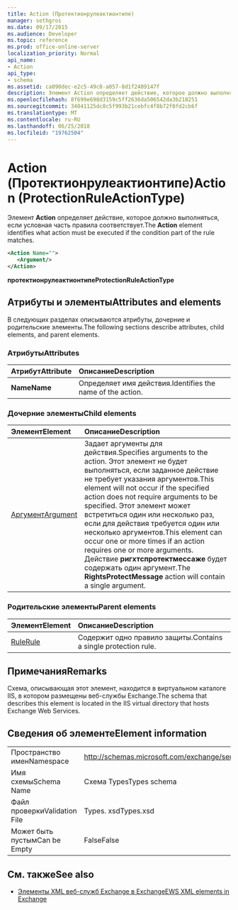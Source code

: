 ```yaml
---
title: Action (Протектионрулеактионтипе)
manager: sethgros
ms.date: 09/17/2015
ms.audience: Developer
ms.topic: reference
ms.prod: office-online-server
localization_priority: Normal
api_name:
- Action
api_type:
- schema
ms.assetid: ca090dec-e2c5-49c8-a057-8d1f2409147f
description: Элемент Action определяет действие, которое должно выполняться, если условная часть правила соответствует.
ms.openlocfilehash: 8f699e698d3159c5ff2636da506542da3b218251
ms.sourcegitcommit: 34041125dc8c5f993b21cebfc4f8b72f0fd2cb6f
ms.translationtype: MT
ms.contentlocale: ru-RU
ms.lasthandoff: 06/25/2018
ms.locfileid: "19762504"
---
```

# <a name="action-protectionruleactiontype"></a><span data-ttu-id="721ec-103">Action (Протектионрулеактионтипе)</span><span class="sxs-lookup"><span data-stu-id="721ec-103">Action (ProtectionRuleActionType)</span></span>

<span data-ttu-id="721ec-104">Элемент **Action** определяет действие, которое должно выполняться, если условная часть правила соответствует.</span><span class="sxs-lookup"><span data-stu-id="721ec-104">The **Action** element identifies what action must be executed if the condition part of the rule matches.</span></span> 
  
```xml
<Action Name="">
   <Argument/>
</Action>

```

 <span data-ttu-id="721ec-105">**протектионрулеактионтипе**</span><span class="sxs-lookup"><span data-stu-id="721ec-105">**ProtectionRuleActionType**</span></span>
## <a name="attributes-and-elements"></a><span data-ttu-id="721ec-106">Атрибуты и элементы</span><span class="sxs-lookup"><span data-stu-id="721ec-106">Attributes and elements</span></span>

<span data-ttu-id="721ec-107">В следующих разделах описываются атрибуты, дочерние и родительские элементы.</span><span class="sxs-lookup"><span data-stu-id="721ec-107">The following sections describe attributes, child elements, and parent elements.</span></span>
  
### <a name="attributes"></a><span data-ttu-id="721ec-108">Атрибуты</span><span class="sxs-lookup"><span data-stu-id="721ec-108">Attributes</span></span>

|<span data-ttu-id="721ec-109">**Атрибут**</span><span class="sxs-lookup"><span data-stu-id="721ec-109">**Attribute**</span></span>|<span data-ttu-id="721ec-110">**Описание**</span><span class="sxs-lookup"><span data-stu-id="721ec-110">**Description**</span></span>|
|:-----|:-----|
|<span data-ttu-id="721ec-111">**Name**</span><span class="sxs-lookup"><span data-stu-id="721ec-111">**Name**</span></span> <br/> |<span data-ttu-id="721ec-112">Определяет имя действия.</span><span class="sxs-lookup"><span data-stu-id="721ec-112">Identifies the name of the action.</span></span>  <br/> |
   
### <a name="child-elements"></a><span data-ttu-id="721ec-113">Дочерние элементы</span><span class="sxs-lookup"><span data-stu-id="721ec-113">Child elements</span></span>

|<span data-ttu-id="721ec-114">**Элемент**</span><span class="sxs-lookup"><span data-stu-id="721ec-114">**Element**</span></span>|<span data-ttu-id="721ec-115">**Описание**</span><span class="sxs-lookup"><span data-stu-id="721ec-115">**Description**</span></span>|
|:-----|:-----|
|[<span data-ttu-id="721ec-116">Аргумент</span><span class="sxs-lookup"><span data-stu-id="721ec-116">Argument</span></span>](argument.md) <br/> |<span data-ttu-id="721ec-117">Задает аргументы для действия.</span><span class="sxs-lookup"><span data-stu-id="721ec-117">Specifies arguments to the action.</span></span> <span data-ttu-id="721ec-118">Этот элемент не будет выполняться, если заданное действие не требует указания аргументов.</span><span class="sxs-lookup"><span data-stu-id="721ec-118">This element will not occur if the specified action does not require arguments to be specified.</span></span> <span data-ttu-id="721ec-119">Этот элемент может встретиться один или несколько раз, если для действия требуется один или несколько аргументов.</span><span class="sxs-lookup"><span data-stu-id="721ec-119">This element can occur one or more times if an action requires one or more arguments.</span></span> <span data-ttu-id="721ec-120">Действие **ригхтспротектмессаже** будет содержать один аргумент.</span><span class="sxs-lookup"><span data-stu-id="721ec-120">The **RightsProtectMessage** action will contain a single argument.</span></span>  <br/> |
   
### <a name="parent-elements"></a><span data-ttu-id="721ec-121">Родительские элементы</span><span class="sxs-lookup"><span data-stu-id="721ec-121">Parent elements</span></span>

|<span data-ttu-id="721ec-122">**Элемент**</span><span class="sxs-lookup"><span data-stu-id="721ec-122">**Element**</span></span>|<span data-ttu-id="721ec-123">**Описание**</span><span class="sxs-lookup"><span data-stu-id="721ec-123">**Description**</span></span>|
|:-----|:-----|
|[<span data-ttu-id="721ec-124">Rule</span><span class="sxs-lookup"><span data-stu-id="721ec-124">Rule</span></span>](rule.md) <br/> |<span data-ttu-id="721ec-125">Содержит одно правило защиты.</span><span class="sxs-lookup"><span data-stu-id="721ec-125">Contains a single protection rule.</span></span>  <br/> |
   
## <a name="remarks"></a><span data-ttu-id="721ec-126">Примечания</span><span class="sxs-lookup"><span data-stu-id="721ec-126">Remarks</span></span>

<span data-ttu-id="721ec-127">Схема, описывающая этот элемент, находится в виртуальном каталоге IIS, в котором размещены веб-службы Exchange.</span><span class="sxs-lookup"><span data-stu-id="721ec-127">The schema that describes this element is located in the IIS virtual directory that hosts Exchange Web Services.</span></span>
  
## <a name="element-information"></a><span data-ttu-id="721ec-128">Сведения об элементе</span><span class="sxs-lookup"><span data-stu-id="721ec-128">Element information</span></span>

|||
|:-----|:-----|
|<span data-ttu-id="721ec-129">Пространство имен</span><span class="sxs-lookup"><span data-stu-id="721ec-129">Namespace</span></span>  <br/> |http://schemas.microsoft.com/exchange/services/2006/types  <br/> |
|<span data-ttu-id="721ec-130">Имя схемы</span><span class="sxs-lookup"><span data-stu-id="721ec-130">Schema Name</span></span>  <br/> |<span data-ttu-id="721ec-131">Схема Types</span><span class="sxs-lookup"><span data-stu-id="721ec-131">Types schema</span></span>  <br/> |
|<span data-ttu-id="721ec-132">Файл проверки</span><span class="sxs-lookup"><span data-stu-id="721ec-132">Validation File</span></span>  <br/> |<span data-ttu-id="721ec-133">Types. xsd</span><span class="sxs-lookup"><span data-stu-id="721ec-133">Types.xsd</span></span>  <br/> |
|<span data-ttu-id="721ec-134">Может быть пустым</span><span class="sxs-lookup"><span data-stu-id="721ec-134">Can be Empty</span></span>  <br/> |<span data-ttu-id="721ec-135">False</span><span class="sxs-lookup"><span data-stu-id="721ec-135">False</span></span>  <br/> |
   
## <a name="see-also"></a><span data-ttu-id="721ec-136">См. также</span><span class="sxs-lookup"><span data-stu-id="721ec-136">See also</span></span>

- [<span data-ttu-id="721ec-137">Элементы XML веб-служб Exchange в Exchange</span><span class="sxs-lookup"><span data-stu-id="721ec-137">EWS XML elements in Exchange</span></span>](ews-xml-elements-in-exchange.md)

